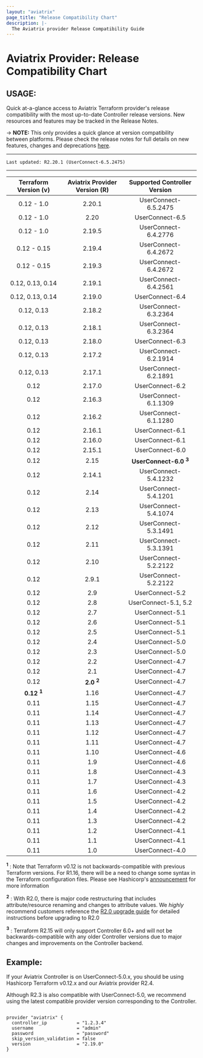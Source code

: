 ```yaml
---
layout: "aviatrix"
page_title: "Release Compatibility Chart"
description: |-
  The Aviatrix provider Release Compatibility Guide
---
```


# Aviatrix Provider: Release Compatibility Chart

## USAGE:
Quick at-a-glance access to Aviatrix Terraform provider's release compatibility with the most up-to-date Controller release versions. New resources and features may be tracked in the Release Notes.

-> **NOTE:** This only provides a quick glance at version compatibility between platforms. Please check the release notes for full details on new features, changes and deprecations [here](https://www.terraform.io/docs/providers/aviatrix/guides/release-notes.html).


---

``Last updated: R2.20.1 (UserConnect-6.5.2475)``


---


| Terraform Version (v) | Aviatrix Provider Version (R) | Supported Controller Version |
|:-----------------:|:-------------------------:|:----------------------------:|
| 0.12 - 1.0        | 2.20.1                   | UserConnect-6.5.2475
| 0.12 - 1.0        | 2.20                     | UserConnect-6.5              |
| 0.12 - 1.0        | 2.19.5                   | UserConnect-6.4.2776         |
| 0.12 - 0.15       | 2.19.4                   | UserConnect-6.4.2672         |
| 0.12 - 0.15       | 2.19.3                   | UserConnect-6.4.2672         |
| 0.12, 0.13, 0.14  | 2.19.1                   | UserConnect-6.4.2561         |
| 0.12, 0.13, 0.14  | 2.19.0                   | UserConnect-6.4              |
| 0.12, 0.13        | 2.18.2                   | UserConnect-6.3.2364         |
| 0.12, 0.13        | 2.18.1                   | UserConnect-6.3.2364         |
| 0.12, 0.13        | 2.18.0                   | UserConnect-6.3              |
| 0.12, 0.13        | 2.17.2                   | UserConnect-6.2.1914         |
| 0.12, 0.13        | 2.17.1                   | UserConnect-6.2.1891         |
| 0.12              | 2.17.0                   | UserConnect-6.2              |
| 0.12              | 2.16.3                   | UserConnect-6.1.1309         |
| 0.12              | 2.16.2                   | UserConnect-6.1.1280         |
| 0.12              | 2.16.1                   | UserConnect-6.1              |
| 0.12              | 2.16.0                   | UserConnect-6.1              |
| 0.12              | 2.15.1                   | UserConnect-6.0              |
| 0.12              | 2.15                     | **UserConnect-6.0 <sup>3</sup>** |
| 0.12              | 2.14.1                   | UserConnect-5.4.1232         |
| 0.12              | 2.14                     | UserConnect-5.4.1201         |
| 0.12              | 2.13                     | UserConnect-5.4.1074         |
| 0.12              | 2.12                     | UserConnect-5.3.1491         |
| 0.12              | 2.11                     | UserConnect-5.3.1391         |
| 0.12              | 2.10                     | UserConnect-5.2.2122         |
| 0.12              | 2.9.1                    | UserConnect-5.2.2122         |
| 0.12              | 2.9                      | UserConnect-5.2              |
| 0.12              | 2.8                      | UserConnect-5.1, 5.2         |
| 0.12              | 2.7                      | UserConnect-5.1              |
| 0.12              | 2.6                      | UserConnect-5.1              |
| 0.12              | 2.5                      | UserConnect-5.1              |
| 0.12              | 2.4                      | UserConnect-5.0              |
| 0.12              | 2.3                      | UserConnect-5.0              |
| 0.12              | 2.2                      | UserConnect-4.7              |
| 0.12              | 2.1                      | UserConnect-4.7              |
| 0.12              | **2.0 <sup>2</sup>**     | UserConnect-4.7              |
| **0.12 <sup>1</sup>** | 1.16                 | UserConnect-4.7              |
| 0.11              | 1.15                     | UserConnect-4.7              |
| 0.11              | 1.14                     | UserConnect-4.7              |
| 0.11              | 1.13                     | UserConnect-4.7              |
| 0.11              | 1.12                     | UserConnect-4.7              |
| 0.11              | 1.11                     | UserConnect-4.7              |
| 0.11              | 1.10                     | UserConnect-4.6              |
| 0.11              | 1.9                      | UserConnect-4.6              |
| 0.11              | 1.8                      | UserConnect-4.3              |
| 0.11              | 1.7                      | UserConnect-4.3              |
| 0.11              | 1.6                      | UserConnect-4.2              |
| 0.11              | 1.5                      | UserConnect-4.2              |
| 0.11              | 1.4                      | UserConnect-4.2              |
| 0.11              | 1.3                      | UserConnect-4.2              |
| 0.11              | 1.2                      | UserConnect-4.1              |
| 0.11              | 1.1                      | UserConnect-4.1              |
| 0.11              | 1.0                      | UserConnect-4.0              |

**<sup>1</sup>** : Note that Terraform v0.12 is not backwards-compatible with previous Terraform versions. For R1.16, there will be a need to change some syntax in the Terraform configuration files. Please see Hashicorp's [announcement](https://www.hashicorp.com/blog/announcing-terraform-0-12) for more information

**<sup>2</sup>** : With R2.0, there is major code restructuring that includes attribute/resource renaming and changes to attribute values. We *highly* recommend customers reference the [R2.0 upgrade guide](https://www.terraform.io/docs/providers/aviatrix/guides/v2-upgrade-guide.html) for detailed instructions before upgrading to R2.0

**<sup>3</sup>** : Terraform R2.15 will only support Controller 6.0+ and will not be backwards-compatible with any older Controller versions due to major changes and improvements on the Controller backend.

## Example:
If your Aviatrix Controller is on UserConnect-5.0.x, you should be using Hashicorp Terraform v0.12.x and our Aviatrix provider R2.4.

Although R2.3 is also compatible with UserConnect-5.0, we recommend using the latest compatible provider version corresponding to the Controller.

```hcl

provider "aviatrix" {
  controller_ip           = "1.2.3.4"
  username                = "admin"
  password                = "password"
  skip_version_validation = false
  version                 = "2.19.0"
}
```
